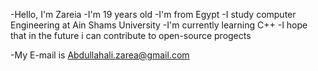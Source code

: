-Hello, I'm Zareia
-I'm 19 years old
-I'm from Egypt
-I study computer Engineering at Ain Shams University
-I'm currently learning C++
-I hope that in the future i can contribute to open-source progects

-My E-mail is Abdullahali.zarea@gmail.com
